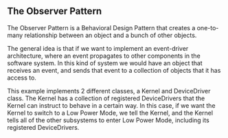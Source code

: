 ## The Observer Pattern

The Observer Pattern is a Behavioral Design Pattern that creates a one-to-many relationship
between an object and a bunch of other objects.

The general idea is that if we want to implement an event-driver architecture, where an
event propagates to other components in the software system. In this kind of system we would
have an object that receives an event, and sends that event to a collection of objects that it
has access to.

This example implements 2 different classes, a Kernel and DeviceDriver class. The Kernel has
a collection of registered DeviceDrivers that the Kernel can instruct to behave in a certain way.
In this case, if we want the Kernel to switch to a Low Power Mode, we tell the Kernel, and the Kernel
tells all of the other subsystems to enter Low Power Mode, including its registered DeviceDrivers.